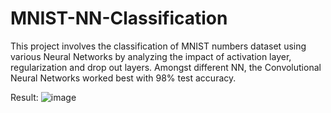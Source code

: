 # MNIST-NN-Classification
This project involves the classification of MNIST numbers dataset using various Neural Networks by analyzing the impact of activation layer, regularization and drop out layers. Amongst different NN, the Convolutional Neural Networks worked best with 98% test accuracy.

Result:
![image](https://user-images.githubusercontent.com/63999177/179453392-62143eaa-28ee-4af1-a8c5-88db46d5ed19.png)
